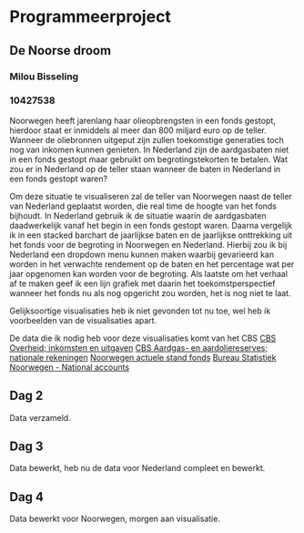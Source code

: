 # Programmeerproject

## De Noorse droom
### Milou Bisseling
### 10427538

Noorwegen heeft jarenlang haar olieopbrengsten in een fonds gestopt, hierdoor staat er inmiddels
al meer dan 800 miljard euro op de teller. Wanneer de oliebronnen uitgeput zijn zullen 
toekomstige generaties toch nog van inkomen kunnen genieten. In Nederland zijn de aardgasbaten 
niet in een fonds gestopt maar gebruikt om begrotingstekorten te betalen. Wat zou er in Nederland
op de teller staan wanneer de baten in Nederland in een fonds gestopt waren?

Om deze situatie te visualiseren zal de teller van Noorwegen naast de teller van Nederland
geplaatst worden, die real time de hoogte van het fonds bijhoudt. In Nederland gebruik ik de
situatie waarin de aardgasbaten daadwerkelijk vanaf het begin in een fonds gestopt waren.
Daarna vergelijk ik in een stacked barchart de jaarlijkse baten en de jaarlijkse onttrekking uit
het fonds voor de begroting in Noorwegen en Nederland. Hierbij zou ik bij Nederland een dropdown
menu kunnen maken waarbij gevarieerd kan worden in het verwachte rendement op de baten en het
percentage wat per jaar opgenomen kan worden voor de begroting. Als laatste om het verhaal af te 
maken geef ik een lijn grafiek met daarin het toekomstperspectief wanneer het fonds nu als nog
opgericht zou worden, het is nog niet te laat.

Gelijksoortige visualisaties heb ik niet gevonden tot nu toe, wel heb ik voorbeelden van de visualisaties apart.

De data die ik nodig heb voor deze visualisaties komt van het CBS
[CBS Overheid; inkomsten en uitgaven](http://statline.cbs.nl/Statweb/publication/?DM=SLNL&PA=82563NED&D1=0,73-76&D2=1&D3=13,18,23,28,33,38,43,48,53,58,63,68,73,78,83,88&HDR=G1,G2&STB=T&VW=T)
[CBS Aardgas- en aardoliereserves; nationale rekeningen](http://statline.cbs.nl/Statweb/publication/?DM=SLNL&PA=82539NED&D1=0-3&D2=a&VW=T)
[Noorwegen actuele stand fonds](https://www.nbim.no/)
[Bureau Statistiek Noorwegen - National accounts](http://www.ssb.no/en/nasjonalregnskap-og-konjunkturer/statistikker/knr/kvartal)

## Dag 2
Data verzameld.

## Dag 3
Data bewerkt, heb nu de data voor Nederland compleet en bewerkt.

## Dag 4 
Data bewerkt voor Noorwegen, morgen aan visualisatie.
